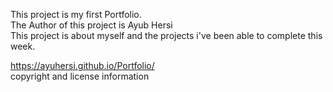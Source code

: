This project is my first Portfolio.                        
The Author of this project is Ayub Hersi                           
This project is about myself and the projects i've been able to complete this week.             

https://ayuhersi.github.io/Portfolio/          
copyright and license information       
